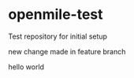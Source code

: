 openmile-test
=============

Test repository for initial setup

new change made in feature branch

hello world